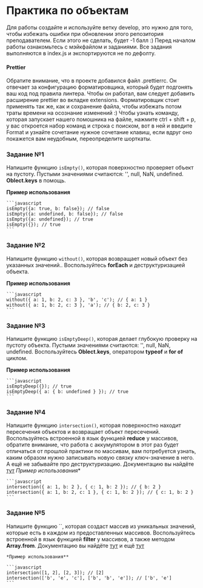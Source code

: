 # Практика по объектам

Для работы создайте и используйте ветку develop, это нужно для того, чтобы избежать ошибки при обновлении этого репозитория преподавателем. Если этого не сделать, будет -1 балл :)
Перед началом работы ознакомьтесь с мэйкфайлом и заданиями.
Все задания выполняются в index.js и экспортируются не по дефолту.

#### Prettier

Обратите внимание, что в проекте добавился файл .prettierrc. Он отвечает за конфигурацию форматировщика, который будет подгонять ваш код под правила линтера. Чтобы он работал, вам следует добавить расширение prettier во вкладке extensions. Форматировщик стоит применять так же, как и сохранение файла, чтобы избежать потом траты времени на осознание изменений :) Чтобы узнать команду, которая запускает нашего помошника на файле, нажмите ctrl + shift + p, у вас откроется набор команд и строка с поиском, вот в ней и введите Format и узнайте сочетание нужное сочетание клавиш, если вдруг оно покажется вам неудобным, переопределите шорткаты.

### Задание №1

Напишите функцию `isEmpty()`, которая поверхностно проверяет объект на пустоту. Пустыми значениями считаются: '', null, NaN, undefined. **Oblect.keys** в помощь.

**Пример использования**

    ```javascript
    isEmpty({a: true, b: false}); // false
    isEmpty({a: undefined, b: false}); // false
    isEmpty({a: undefined}); // true
    isEmpty({}); // true
    ```

### Задание №2

Напишите функцию `without()`, которая возвращает новый объект без указанных значений.. Воспользуйтесь **forEach** и деструктуризацией объекта.

**Пример использования**

    ```javascript
    without({ a: 1, b: 2, c: 3 }, 'b', 'c'); // { a: 1 }
    without({ a: 1, b: 2, c: 3 }, 'a'); // { b: 2, c: 3 }
    ```

### Задание №3

Напишите функцию `isEmptyDeep()`, которая делает глубокую проверку на пустоту объекта. Пустыми значениями считаются: '', null, NaN, undefined. Воспользуйтесь **Oblect.keys**, оператором **typeof** и **for of** циклом.

**Пример использования**

    ```javascript
    isEmptyDeep({}); // true
    isEmptyDeep({ a: { b: undefined } }); // true
    ```

### Задание №4

Напишите функцию `intersection()`, которая поверхностно находит пересечения объектов и возвращает объект пересечений. Воспользуйтесь встроенной в язык функцией **reduce** у массивов, обратите внимание, что работа с аккумулятором в этот раз будет отличаться от прошлой практики по массивам, вам потребуется узнать, каким образом нужно записывать новую связку ключ-значение в него. А ещё не забывайте про деструктуризацию. Документацию вы найдёте [тут](https://developer.mozilla.org/ru/docs/Web/JavaScript/Reference/Global_Objects/Array/reduce)
    *Пример использования**

    ```javascript
    intersection({ a: 1, b: 2 }, { c: 1, b: 2 }); // { b: 2 }
    intersection({ a: 1, b: 2, c: 1 }, { c: 1, b: 2 }); // { c: 1, b: 2 }
    ```

### Задание №5

Напишите функцию ``, которая создаст массив из уникальных значений, которые есть в каждом из предоставленных массивов. Воспользуйтесь встроенной в язык функцией **filter** у массивов, а также методом **Array.from**. Документацию вы найдёте [тут](https://developer.mozilla.org/ru/docs/Web/JavaScript/Reference/Global_Objects/Array/filter) и ещё [тут](https://developer.mozilla.org/ru/docs/Web/JavaScript/Reference/Global_Objects/Array/from)

    *Пример использования**

    ```javascript
    intersection([1, 2], [2, 3]); // [2]
    intersection(['b', 'e', 'c'], ['b', 'b', 'e']); // ['b', 'e']
    ```

